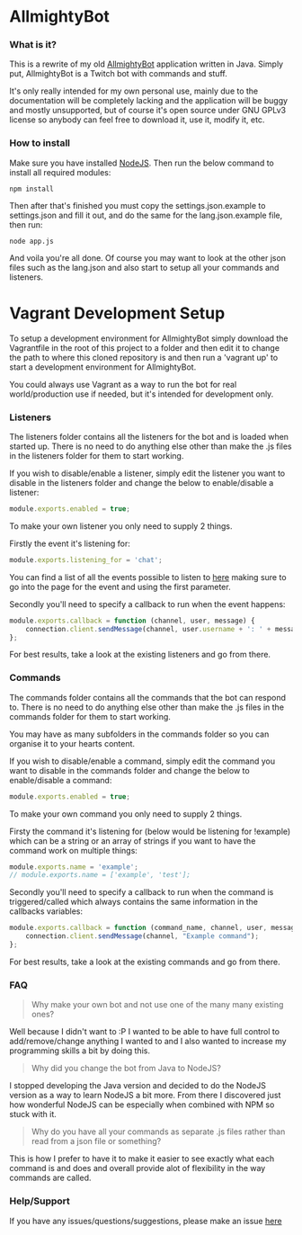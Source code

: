 AllmightyBot
====================================

### What is it?
This is a rewrite of my old [AllmightyBot](https://github.com/RyanTheAllmighty/AllmightyBot---Java) application written in Java. Simply put, AllmightyBot is a Twitch bot with commands and stuff.

It's only really intended for my own personal use, mainly due to the documentation will be completely lacking and the application will be buggy and mostly unsupported, but of course it's open source
under GNU GPLv3 license so anybody can feel free to download it, use it, modify it, etc.

### How to install
Make sure you have installed [NodeJS](https://nodejs.org/). Then run the below command to install all required modules:

```
npm install
```

Then after that's finished you must copy the settings.json.example to settings.json and fill it out, and do the same for the lang.json.example file, then run:

```
node app.js
```

And voila you're all done. Of course you may want to look at the other json files such as the lang.json and also start to setup all your commands and listeners.

# Vagrant Development Setup
To setup a development environment for AllmightyBot simply download the Vagrantfile in the root of this project to a folder and then edit it to change the path to where this cloned repository is and
then run a 'vagrant up' to start a development environment for AllmightyBot.

You could always use Vagrant as a way to run the bot for real world/production use if needed, but it's intended for development only.

### Listeners
The listeners folder contains all the listeners for the bot and is loaded when started up. There is no need to do anything else other than make the .js files in the listeners folder for them to start
working.

If you wish to disable/enable a listener, simply edit the listener you want to disable in the listeners folder and change the below to enable/disable a listener:

```javascript
module.exports.enabled = true;
```

To make your own listener you only need to supply 2 things.

Firstly the event it's listening for:

```javascript
module.exports.listening_for = 'chat';
```

You can find a list of all the events possible to listen to [here](https://github.com/twitch-irc/documentation/tree/master/03_Events) making sure to go into the page for the event and using the first
parameter.

Secondly you'll need to specify a callback to run when the event happens:

```javascript
module.exports.callback = function (channel, user, message) {
    connection.client.sendMessage(channel, user.username + ': ' + message);
};
```

For best results, take a look at the existing listeners and go from there.

### Commands
The commands folder contains all the commands that the bot can respond to. There is no need to do anything else other than make the .js files in the commands folder for them to start working.

You may have as many subfolders in the commands folder so you can organise it to your hearts content.

If you wish to disable/enable a command, simply edit the command you want to disable in the commands folder and change the below to enable/disable a command:

```javascript
module.exports.enabled = true;
```

To make your own command you only need to supply 2 things.

Firsty the command it's listening for (below would be listening for !example) which can be a string or an array of strings if you want to have the command work on multiple things:

```javascript
module.exports.name = 'example';
// module.exports.name = ['example', 'test'];
```

Secondly you'll need to specify a callback to run when the command is triggered/called which always contains the same information in the callbacks variables:

```javascript
module.exports.callback = function (command_name, channel, user, message) {
    connection.client.sendMessage(channel, "Example command");
};
```

For best results, take a look at the existing commands and go from there.

### FAQ
> Why make your own bot and not use one of the many many existing ones?

Well because I didn't want to :P I wanted to be able to have full control to add/remove/change anything I wanted to and I also wanted to increase my programming skills a bit by doing this.

> Why did you change the bot from Java to NodeJS?

I stopped developing the Java version and decided to do the NodeJS version as a way to learn NodeJS a bit more. From there I discovered just how wonderful NodeJS can be especially when combined with
NPM so stuck with it.

> Why do you have all your commands as separate .js files rather than read from a json file or something?

This is how I prefer to have it to make it easier to see exactly what each command is and does and overall provide alot of flexibility in the way commands are called.

### Help/Support
If you have any issues/questions/suggestions, please make an issue [here](https://github.com/RyanTheAllmighty/AllmightyBot/issues)
